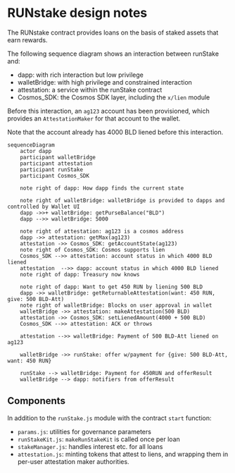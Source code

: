 # RUNstake design notes

The RUNstake contract provides loans on the basis of
staked assets that earn rewards.

The following sequence diagram shows an interaction between runStake and:
  - dapp: with rich interaction but low privilege
  - walletBridge: with high privilege and constrained interaction
  - attestation: a service within the runStake contract
  - Cosmos_SDK: the Cosmos SDK layer, including the `x/lien` module

Before this interaction, an `ag123` account has been provisioned,
which provides an `AttestationMaker` for that account to the wallet.

Note that the account already has 4000 BLD liened before this interaction.

```mermaid
sequenceDiagram
    actor dapp
    participant walletBridge
    participant attestation
    participant runStake
    participant Cosmos_SDK

    note right of dapp: How dapp finds the current state

    note right of walletBridge: walletBridge is provided to dapps and controlled by Wallet UI
    dapp ->>+ walletBridge: getPurseBalance("BLD")
    dapp -->> walletBridge: 5000

    note right of attestation: ag123 is a cosmos address
    dapp ->> attestation: getMax(ag123)
    attestation ->> Cosmos_SDK: getAccountState(ag123)
    note right of Cosmos_SDK: Cosmos supports lien
    Cosmos_SDK -->> attestation: account status in which 4000 BLD liened
    attestation  -->> dapp: account status in which 4000 BLD liened
    note right of dapp: Treasury now knows

    note right of dapp: Want to get 450 RUN by liening 500 BLD
    dapp ->> walletBridge: getReturnableAttestation(want: 450 RUN, give: 500 BLD-Att)
    note right of walletBridge: Blocks on user approval in wallet
    walletBridge ->> attestation: makeAttestation(500 BLD)
    attestation ->> Cosmos_SDK: setLienedAmount(4000 + 500 BLD)
    Cosmos_SDK -->> attestation: ACK or throws

    attestation -->> walletBridge: Payment of 500 BLD-Att liened on ag123

    walletBridge ->> runStake: offer w/payment for {give: 500 BLD-Att, want: 450 RUN} 

    runStake --> walletBridge: Payment for 450RUN and offerResult
    walletBridge --> dapp: notifiers from offerResult
```

## Components

In addition to the `runStake.js` module with the contract `start` function:

 - `params.js`: utilities for governance parameters
 - `runStakeKit.js`: `makeRunStakeKit` is called once per loan
 - `stakeManager.js`: handles interest etc. for all loans
 - `attestation.js`: minting tokens that attest to liens,
      and wrapping them in per-user attestation maker authorities.

